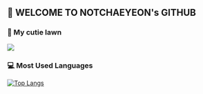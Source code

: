 ## 👐 WELCOME TO NOTCHAEYEON's GITHUB

### 🌱 My cutie lawn
<img src="http://mazandi.herokuapp.com/api?handle={handle}&theme=warm"/>

### 💻 Most Used Languages
[![Top Langs](https://github-readme-stats.vercel.app/api/top-langs/?username=anuraghazra)](https://github.com/anuraghazra/github-readme-stats)
